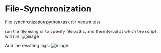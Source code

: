 # File-Synchronization
File synchronization python task for Veeam test

run the file using cli to specify file paths, and the interval at which the script will run:
![image](https://user-images.githubusercontent.com/118382269/234147265-595e7acc-cf67-467f-a461-bbb040722d7a.png)


And the resulting logs:
![image](https://user-images.githubusercontent.com/118382269/234144670-23929f38-b708-4f61-894e-2ca8cd66934e.png)

